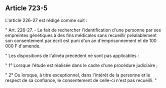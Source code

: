 Article 723-5
----
L'article 226-27 est rédigé comme suit :

" Art. 226-27. - Le fait de rechercher l'identification d'une personne par ses
empreintes génétiques à des fins médicales sans recueillir préalablement son
consentement par écrit est puni d'un an d'emprisonnement et de 100 000 F
d'amende.

" Les dispositions de l'alinéa précédent ne sont pas applicables :

" 1° Lorsque l'étude est réalisée dans le cadre d'une procédure judiciaire ;

" 2° Ou lorsque, à titre exceptionnel, dans l'intérêt de la personne et le
respect de sa confiance, le consentement de celle-ci n'est pas recueilli. "
